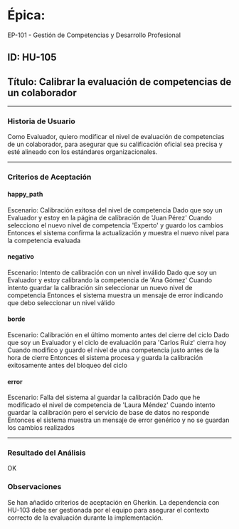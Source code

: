 # Épica: 
EP-101 - Gestión de Competencias y Desarrollo Profesional

## ID: HU-105  
## Título: Calibrar la evaluación de competencias de un colaborador

---

### Historia de Usuario

Como Evaluador, quiero modificar el nivel de evaluación de competencias de un colaborador, para asegurar que su calificación oficial sea precisa y esté alineado con los estándares organizacionales.

---

### Criterios de Aceptación

#### happy_path
Escenario: Calibración exitosa del nivel de competencia
Dado que soy un Evaluador y estoy en la página de calibración de 'Juan Pérez'
Cuando selecciono el nuevo nivel de competencia 'Experto' y guardo los cambios
Entonces el sistema confirma la actualización y muestra el nuevo nivel para la competencia evaluada

#### negativo
Escenario: Intento de calibración con un nivel inválido
Dado que soy un Evaluador y estoy calibrando la competencia de 'Ana Gómez'
Cuando intento guardar la calibración sin seleccionar un nuevo nivel de competencia
Entonces el sistema muestra un mensaje de error indicando que debo seleccionar un nivel válido

#### borde
Escenario: Calibración en el último momento antes del cierre del ciclo
Dado que soy un Evaluador y el ciclo de evaluación para 'Carlos Ruiz' cierra hoy
Cuando modifico y guardo el nivel de una competencia justo antes de la hora de cierre
Entonces el sistema procesa y guarda la calibración exitosamente antes del bloqueo del ciclo

#### error
Escenario: Falla del sistema al guardar la calibración
Dado que he modificado el nivel de competencia de 'Laura Méndez'
Cuando intento guardar la calibración pero el servicio de base de datos no responde
Entonces el sistema muestra un mensaje de error genérico y no se guardan los cambios realizados

---

### Resultado del Análisis  
OK

### Observaciones
Se han añadido criterios de aceptación en Gherkin. La dependencia con HU-103 debe ser gestionada por el equipo para asegurar el contexto correcto de la evaluación durante la implementación.